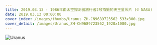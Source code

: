 ```yaml
---
title: 2019.03.13 - 1986年由太空探测器旅行者2号拍摄的天王星照片 (© NASA)
date: 2019.03.13 00:00:00
cover_index: /images/thumbs/Uranus_ZH-CN9689723562_533x300.jpg
cover_detail: /images/Uranus_ZH-CN9689723562_1920x1080.jpg
---
```


![Uranus](/images/Uranus_ZH-CN9689723562_1920x1080.jpg)
